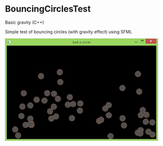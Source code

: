 # BouncingCirclesTest
Basic gravity (C++)

Simple test of bouncing circles (with gravity effect) using SFML

![alt tag](https://github.com/ThomasAn73/BouncingCirclesTest/blob/master/ScreenShot.jpg)
